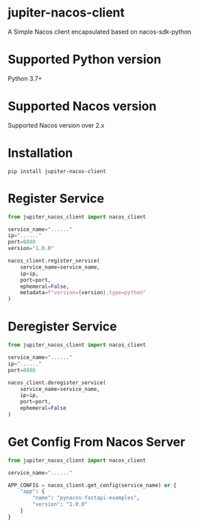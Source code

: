 # jupiter-nacos-client
A Simple Nacos client encapsulated based on nacos-sdk-python

# Supported Python version
Python 3.7+

# Supported Nacos version
Supported Nacos version over 2.x

# Installation
```
pip install jupiter-nacos-client
```

# Register Service
```python
from jupiter_nacos_client import nacos_client

service_name="......"
ip="......"
port=8888
version="1.0.0"

nacos_client.register_service(
    service_name=service_name,
    ip=ip,
    port=port,
    ephemeral=False,
    metadata=f"version={version},type=python"
)
```

# Deregister Service
```python
from jupiter_nacos_client import nacos_client

service_name="......"
ip="......"
port=8888

nacos_client.deregister_service(
    service_name=service_name,
    ip=ip,
    port=port,
    ephemeral=False
)
```

# Get Config From Nacos Server
```python
from jupiter_nacos_client import nacos_client

service_name="......"

APP_CONFIG = nacos_client.get_config(service_name) or {
    "app": {
        "name": "pynacos-fastapi-examples",
        "version": "1.0.0"
    }
}
```